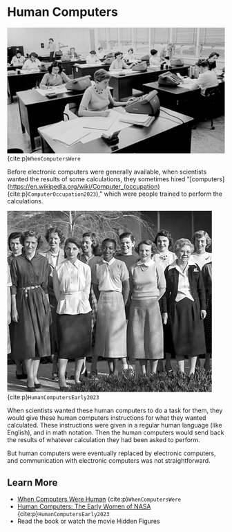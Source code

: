 # Human Computers
![Black and white photo of rows of desks. At each desk is a woman with a pile of papers and some sort of large machine with buttons on it, perhaps a calculator.](human_computers_3.jpg) {cite:p}`WhenComputersWere`

Before electronic computers were generally available, when scientists wanted the results of some calculations, they sometimes hired "[computers](https://en.wikipedia.org/wiki/Computer_(occupation) {cite:p}`ComputerOccupation2023`)," which were people trained to perform the calculations.

![Black and white photo of two rows of women standing for a group photo. They appear to be all white women except one in the center, who is Black (Janez Lawson).](human_computers_cropped.jpg) {cite:p}`HumanComputersEarly2023`

When scientists wanted these human computers to do a task for them, they would give these human computers instructions for what they wanted calculated. These instructions were given in a regular human language (like English), and in math notation. Then the human computers would send back the results of whatever calculation they had been asked to perform.

But human computers were eventually replaced by electronic computers, and communication with electronic computers was not straightforward.

## Learn More
- [When Computers Were Human](https://www.jpl.nasa.gov/edu/news/2016/10/31/when-computers-were-human/) {cite:p}`WhenComputersWere`
- [Human Computers: The Early Women of NASA](https://www.history.com/news/human-computers-women-at-nasa) {cite:p}`HumanComputersEarly2023`
- Read the book or watch the movie Hidden Figures
